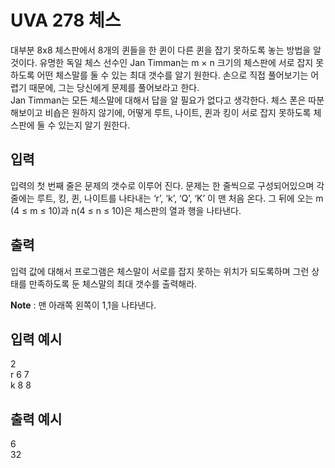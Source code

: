 # UVA 278 체스

   대부분 8x8 체스판에서 8개의 퀸들을 한 퀸이 다른 퀸을 잡기 못하도록 놓는 방법을 알 것이다. 유명한 독일 체스 선수인 Jan Timman는 m × n 크기의 체스판에 서로 잡지 못하도록 어떤 체스말를 둘 수 있는 최대 갯수를 알기 원한다. 손으로 직접 풀어보기는 어렵기 때문에, 그는 당신에게 문제를 풀어보라고 한다.  
  Jan Timman는 모든 체스말에 대해서 답을 알 필요가 없다고 생각한다. 체스 폰은 따분해보이고 비숍은 원하지 않기에, 어떻게 루트, 나이트, 퀸과 킹이 서로 잡지 못하도록 체스판에 둘 수 있는지 알기 원한다.

## 입력

 입력의 첫 번째 줄은 문제의 갯수로 이루어 진다. 문제는 한 줄씩으로 구성되어있으며  각 줄에는 루트, 킹, 퀸, 나이트를 나타내는 ‘r’, ‘k’, ‘Q’, ‘K’ 이 맨 처음 온다. 그 뒤에 오는 m (4 ≤ m ≤ 10)과 n(4 ≤ n ≤ 10)은 체스판의 열과 행을 나타낸다.

## 출력

 입력 값에 대해서 프로그램은 체스말이 서로를 잡지 못하는 위치가 되도록하며 그런 상태를 만족하도록 둔 체스말의 최대 갯수를 출력해라.

**Note** : 맨 아래쪽 왼쪽이 1,1을 나타낸다.

## 입력 예시

2  
r 6 7  
k 8 8

## 출력 예시

6  
32
